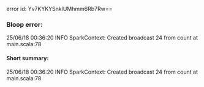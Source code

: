 error id: Yv7KYKYSnklUMhmm6Rb7Rw==
### Bloop error:

25/06/18 00:36:20 INFO SparkContext: Created broadcast 24 from count at main.scala:78
#### Short summary: 

25/06/18 00:36:20 INFO SparkContext: Created broadcast 24 from count at main.scala:78